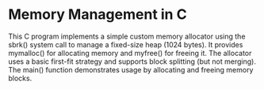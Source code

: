 # Memory Management in C 
This C program implements a simple custom memory allocator using the sbrk() system call to manage a fixed-size heap (1024 bytes). It provides mymalloc() for allocating memory and myfree() for freeing it. The allocator uses a basic first-fit strategy and supports block splitting (but not merging). The main() function demonstrates usage by allocating and freeing memory blocks.
